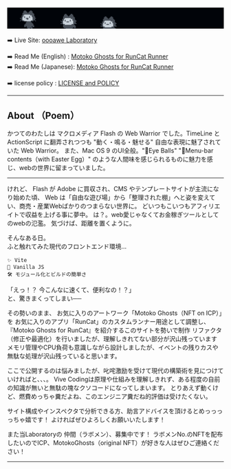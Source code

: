 
![electrocat](/docs/assets/soPretty.png)
  
➡️ Live Site: [oooawe Laboratory](https://oooawe.github.io/)  

➡️ Read Me (English) : [Motoko Ghosts for RunCat Runner](docs/assets/stash/read-me-eng.txt)  
➡️ Read Me (Japanese): [Motoko Ghosts for RunCat Runner](docs/assets/stash/read-me-jpn.txt)

➡️ license policy : [LICENSE and POLICY ](docs/assets/stash/license.txt)


---  
  
  
## About （Poem）

かつてのわたしは マクロメディア Flash の Web Warrior でした。TimeLine と ActionScript に翻弄されつつも "動く・鳴る・魅せる" 自由な表現に魅了されていた Web Warrior。
また、Mac OS 9 のUI全般。"👀Eye Balls" "🍎Menu-bar contents（with Easter Egg）" のような人間味を感じられるものに魅力を感じ、webの世界に留まっていました。
  
  
---  

けれど、 Flash が Adobe に買収され、CMS やテンプレートサイトが主流になり始めた頃、
Web は「自由な遊び場」から「整理された棚」へと姿を変えてい、商売・産業Webばかりのつまらない世界に。
どいつもこいつもアフィリエイトで収益を上げる事に夢中。
は？。web愛じゃなくてお金稼ぎツールとしてのwebの氾濫。
気づけば、距離を置くように。

そんなある日。  
ふと触れてみた現代のフロントエンド環境…
    
```
✨ Vite
🧩 Vanilla JS
🛠️ モジュール化とビルドの簡単さ
```
	
「えっ！？ 今こんなに速くて、便利なの！？」    
 と、驚きまくってしまい──

その勢いのまま、
お気に入りのアートワーク「Motoko Ghosts（NFT on ICP）」を
お気に入りのアプリ「RunCat」のカスタムランナー用途として調整し、『Motoko Ghosts for RunCat』を紹介するこのサイトを勢いで制作
リファクタ（修正や最適化）を行いましたが、理解しきれてない部分が沢山残っています
メモリ管理やCPU負荷も意識しながら設計しましたが、イベントの残りカスや無駄な処理が沢山残っていると思います。

ここで公開するのは悩みましたが、叱咤激励を受けて現代の構築術を見につけていければと、、、。
Vive Codingは原理や仕組みを理解しきれず、ある程度の自前の知識が無いと無駄の塊なクソコードになってしまいます。
とりあえず動くけど、燃費めっちゃ糞だよね、このエンジニア糞だね的評価は受けたくない。

サイト構成やインスペクタで分析できる方、助言アドバイスを頂けるとめっっっっちゃ嬉です！
よければぜひよろしくお願いいたします！
 
 また当Laboratoryの 仲間（ラボメン）、募集中です！
 ラボメンNo.のNFTを配布したいのでICP、MotokoGhosts（original NFT）が好きな人はぜひご連絡ください！

  
  ---



  

   

